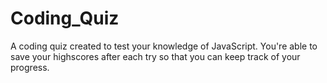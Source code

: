 # Coding_Quiz

A coding quiz created to test your knowledge of JavaScript.
You're able to save your highscores after each try so that you can keep track of your progress.
